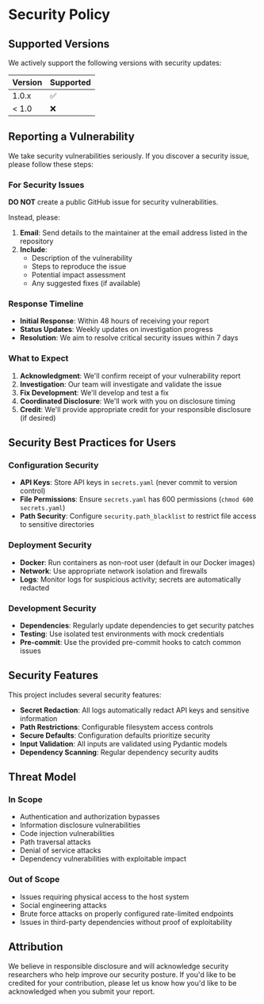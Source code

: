 # Security Policy

## Supported Versions

We actively support the following versions with security updates:

| Version | Supported          |
| ------- | ------------------ |
| 1.0.x   | :white_check_mark: |
| < 1.0   | :x:                |

## Reporting a Vulnerability

We take security vulnerabilities seriously. If you discover a security issue, please follow these steps:

### For Security Issues

**DO NOT** create a public GitHub issue for security vulnerabilities.

Instead, please:

1. **Email**: Send details to the maintainer at the email address listed in the repository
2. **Include**: 
   - Description of the vulnerability
   - Steps to reproduce the issue
   - Potential impact assessment
   - Any suggested fixes (if available)

### Response Timeline

- **Initial Response**: Within 48 hours of receiving your report
- **Status Updates**: Weekly updates on investigation progress
- **Resolution**: We aim to resolve critical security issues within 7 days

### What to Expect

1. **Acknowledgment**: We'll confirm receipt of your vulnerability report
2. **Investigation**: Our team will investigate and validate the issue
3. **Fix Development**: We'll develop and test a fix
4. **Coordinated Disclosure**: We'll work with you on disclosure timing
5. **Credit**: We'll provide appropriate credit for your responsible disclosure (if desired)

## Security Best Practices for Users

### Configuration Security

- **API Keys**: Store API keys in `secrets.yaml` (never commit to version control)
- **File Permissions**: Ensure `secrets.yaml` has 600 permissions (`chmod 600 secrets.yaml`)
- **Path Security**: Configure `security.path_blacklist` to restrict file access to sensitive directories

### Deployment Security

- **Docker**: Run containers as non-root user (default in our Docker images)
- **Network**: Use appropriate network isolation and firewalls
- **Logs**: Monitor logs for suspicious activity; secrets are automatically redacted

### Development Security

- **Dependencies**: Regularly update dependencies to get security patches
- **Testing**: Use isolated test environments with mock credentials
- **Pre-commit**: Use the provided pre-commit hooks to catch common issues

## Security Features

This project includes several security features:

- **Secret Redaction**: All logs automatically redact API keys and sensitive information
- **Path Restrictions**: Configurable filesystem access controls
- **Secure Defaults**: Configuration defaults prioritize security
- **Input Validation**: All inputs are validated using Pydantic models
- **Dependency Scanning**: Regular dependency security audits

## Threat Model

### In Scope

- Authentication and authorization bypasses
- Information disclosure vulnerabilities
- Code injection vulnerabilities
- Path traversal attacks
- Denial of service attacks
- Dependency vulnerabilities with exploitable impact

### Out of Scope

- Issues requiring physical access to the host system
- Social engineering attacks
- Brute force attacks on properly configured rate-limited endpoints
- Issues in third-party dependencies without proof of exploitability

## Attribution

We believe in responsible disclosure and will acknowledge security researchers who help improve our security posture. If you'd like to be credited for your contribution, please let us know how you'd like to be acknowledged when you submit your report.